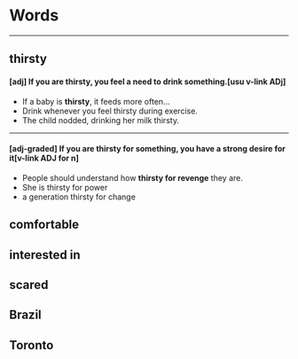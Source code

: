 # Words
---
## thirsty
#### [adj] If you are thirsty, you feel a need to drink something.[usu v-link ADj]
* If a baby is **thirsty**, it feeds more often...
* Drink whenever you feel thirsty during exercise.
* The child nodded, drinking her milk thirsty.
---
#### [adj-graded] If you are thirsty for something, you have a strong desire for it[v-link ADJ for n]
* People should understand how **thirsty for revenge** they are.
* She is thirsty for power
* a generation thirsty for change

## comfortable
## interested in
## scared
## Brazil
## Toronto
